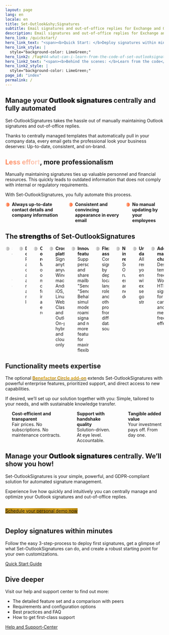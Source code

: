 ```yaml
---
layout: page
lang: en
locale: en
title: Set-Outlook&shy;Signatures
subtitle: Email signatures and out-of-office replies for Exchange and Outlook.<br>Full-featured, cost-effective, unsurpassed data privacy.
description: Email signatures and out-of-office replies for Exchange and Outlook. Full-featured, cost-effective, unsurpassed data privacy.
hero_link: /quickstart/
hero_link_text: "<span><b>Quick Start: </b>Deploy signatures within minutes</span>"
hero_link_style: |
  style="background-color: LimeGreen;"
hero_link2: /faq#44-what-can-i-learn-from-the-code-of-set-outlooksignatures
hero_link2_text: "<span><b>Behind the scenes: </b>Learn from the code</span>"
hero_link2_style: |
  style="background-color: LimeGreen;"
page_id: "index"
permalink: /
---
```

<h2 id="outlook-signature-management">
  Manage your<span style="font-weight: bolder;"> Outlook signatures </span>centrally and fully automated
</h2>
<p>Set-OutlookSignatures takes the hassle out of manually maintaining Outlook signatures and out-of-office replies.</p>
<p>Thanks to centrally managed templates that automatically pull in your company data, every email gets the professional look your business deserves: Up-to-date, consistent, and on-brand.</p>


<h2 id="less-effort">
  <span style="background-image: linear-gradient(to right, #FF7F50 0%, #FF7F5050 100%); background-clip: text; color: transparent;">Less effort</span>, more professionalism
</h2>
<p>Manually maintaining signatures ties up valuable personnel and financial resources. This quickly leads to outdated information that does not comply with internal or regulatory requirements.</p>

<p>With Set-OutlookSignatures, you fully automate this process.</p>

<div class="columns is-multiline">
  <div class="column is-one-third-desktop is-half-tablet is-full-mobile">
    <div class="cell" style="display: flex; align-items: flex-start; gap: 0.5em;">
      <span style="font-weight: bold; background-image: linear-gradient(to right, #00000000, coral, coral); background-clip: text; color: transparent;">⚫</span>
      <div style="hyphens: manual;">
        <b>Always up-to-date contact details and company information</b>
      </div>
    </div>
  </div>

  <div class="column is-one-third-desktop is-half-tablet is-full-mobile">
    <div class="cell" style="display: flex; align-items: flex-start; gap: 0.5em;">
      <span style="font-weight: bold; background-image: linear-gradient(to right, #00000000, coral, coral); background-clip: text; color: transparent;">⚫</span>
      <div style="hyphens: manual;">
        <b>Consistent and convincing appearance in every email</b>
      </div>
    </div>
  </div>

  <div class="column is-one-third-desktop is-half-tablet is-full-mobile">
    <div class="cell" style="display: flex; align-items: flex-start; gap: 0.5em;">
      <span style="font-weight: bold; background-image: linear-gradient(to right, #00000000, coral, coral); background-clip: text; color: transparent;">⚫</span>
      <div style="hyphens: manual;">
        <b>No manual updating by your employees</b>
      </div>
    </div>
  </div>
</div>


<h2 id="strengths">
  The<span style="font-weight: bolder;"> strengths </span>of Set-OutlookSignatures
</h2>
<div class="columns is-multiline">
  <div class="column is-one-third-desktop is-half-tablet is-full-mobile">
    <div class="cell" style="display: flex; align-items: flex-start; gap: 0.5em;">
      <span style="font-weight: bold; background-image: linear-gradient(to right, #00000000, silver, silver); background-clip: text; color: transparent;">⚫</span>
      <div style="hyphens: manual;">
        <b>Simple for everyone</b><br>
        Intuitive for IT and marketing, invisible to your employees.
      </div>
    </div>
  </div>

  <div class="column is-one-third-desktop is-half-tablet is-full-mobile">
    <div class="cell" style="display: flex; align-items: flex-start; gap: 0.5em;">
      <span style="font-weight: bold; background-image: linear-gradient(to right, #00000000, silver, silver); background-clip: text; color: transparent;">⚫</span>
      <div style="hyphens: manual;">
        <b>Dynamic content</b><br>
        Predefined and custom attributes at user, mailbox, and manager level.
      </div>
    </div>
  </div>

  <div class="column is-one-third-desktop is-half-tablet is-full-mobile">
    <div class="cell" style="display: flex; align-items: flex-start; gap: 0.5em;">
      <span style="font-weight: bold; background-image: linear-gradient(to right, #00000000, silver, silver); background-clip: text; color: transparent;">⚫</span>
      <div style="hyphens: manual;">
        <b>Out-of-office replies</b><br>
        Manage out-of-office messages centrally, for internal and external recipients.
      </div>
    </div>
  </div>

  <div class="column is-one-third-desktop is-half-tablet is-full-mobile">
    <div class="cell" style="display: flex; align-items: flex-start; gap: 0.5em;">
      <span style="font-weight: bold; background-image: linear-gradient(to right, #00000000, silver, silver); background-clip: text; color: transparent;">⚫</span>
      <div style="hyphens: manual;">
        <b>Cross-platform</b><br>
        Signatures anytime, anywhere: Windows, macOS, Android, iOS, Linux, Web. Classic and New Outlook. On-prem, hybrid and cloud-only.
      </div>
    </div>
  </div>

  <div class="column is-one-third-desktop is-half-tablet is-full-mobile">
    <div class="cell" style="display: flex; align-items: flex-start; gap: 0.5em;">
      <span style="font-weight: bold; background-image: linear-gradient(to right, #00000000, silver, silver); background-clip: text; color: transparent;">⚫</span>
      <div style="hyphens: manual;">
        <b>Innovative features</b><br>
        Supports personal and shared mailboxes, "Send As", "Send on Behalf", simulation mode, roaming signatures, and many more features for maximum flexibility.
      </div>
    </div>
  </div>

  <div class="column is-one-third-desktop is-half-tablet is-full-mobile">
    <div class="cell" style="display: flex; align-items: flex-start; gap: 0.5em;">
      <span style="font-weight: bold; background-image: linear-gradient(to right, #00000000, silver, silver); background-clip: text; color: transparent;">⚫</span>
      <div style="hyphens: manual;">
        <b>Flexible assignment</b><br>
        Control signatures by department, location, language, role, time and many other properties from different data sources.
      </div>
    </div>
  </div>

  <div class="column is-one-third-desktop is-half-tablet is-full-mobile">
    <div class="cell" style="display: flex; align-items: flex-start; gap: 0.5em;">
      <span style="font-weight: bold; background-image: linear-gradient(to right, #00000000, silver, silver); background-clip: text; color: transparent;">⚫</span>
      <div style="hyphens: manual;">
        <b>No new infrastructure required</b><br>
        Set-OutlookSignatures runs on your existing systems and creates no new dependencies.
      </div>
    </div>
  </div>

  <div class="column is-one-third-desktop is-half-tablet is-full-mobile">
    <div class="cell" style="display: flex; align-items: flex-start; gap: 0.5em;">
      <span style="font-weight: bold; background-image: linear-gradient(to right, #00000000, silver, silver); background-clip: text; color: transparent;">⚫</span>
      <div style="hyphens: manual;">
        <b>Unsurpassed data privacy</b><br>
        All data remains in your trusted environment, within your existing security and governance structures.
      </div>
    </div>
  </div>

  <div class="column is-one-third-desktop is-half-tablet is-full-mobile">
    <div class="cell" style="display: flex; align-items: flex-start; gap: 0.5em;">
      <span style="font-weight: bold; background-image: linear-gradient(to right, #00000000, silver, silver); background-clip: text; color: transparent;">⚫</span>
      <div style="hyphens: manual;">
        <b>Additional marketing channel</b><br>
        Design templates freely in Word or HTML. Use signatures for campaigns and brand messaging, free and effectively.
      </div>
    </div>
  </div>
</div>


<h2 id="expertise">
  Functionality meets<span class="has-text-success"> expertise</span>
</h2>

<p>The optional <a href="/benefactorcircle/"><span style="font-weight: bold; background-image: linear-gradient(to right, darkgoldenrod, goldenrod, darkgoldenrod, goldenrod, darkgoldenrod); background-clip: text; color: transparent;">Benefactor Circle add-on</span></a> extends Set-OutlookSignatures with powerful enterprise features, prioritized support, and direct access to new capabilities.<p>

<p>If desired, we’ll set up our solution together with you: Simple, tailored to your needs, and with sustainable knowledge transfer.<p>

<div class="columns is-multiline">
  <div class="column is-one-third-desktop is-half-tablet is-full-mobile">
    <div class="cell" style="display: flex; align-items: flex-start; gap: 0.5em;">
      <span style="font-weight: bold; background-image: linear-gradient(to right, #00000000, var(--bulma-success), var(--bulma-success)); background-clip: text; color: transparent;">⚫</span>
      <div style="hyphens: manual;">
        <b>Cost-efficient and transparent</b><br>
        Fair prices. No subscriptions. No maintenance contracts.
      </div>
    </div>
  </div>

  <div class="column is-one-third-desktop is-half-tablet is-full-mobile">
    <div class="cell" style="display: flex; align-items: flex-start; gap: 0.5em;">
      <span style="font-weight: bold; background-image: linear-gradient(to right, #00000000, var(--bulma-success), var(--bulma-success)); background-clip: text; color: transparent;">⚫</span>
      <div style="hyphens: manual;">
        <b>Support with handshake quality</b><br>
        Solution-driven. At eye level. Accountable.
      </div>
    </div>
  </div>

  <div class="column is-one-third-desktop is-half-tablet is-full-mobile">
    <div class="cell" style="display: flex; align-items: flex-start; gap: 0.5em;">
      <span style="font-weight: bold; background-image: linear-gradient(to right, #00000000, var(--bulma-success), var(--bulma-success)); background-clip: text; color: transparent;">⚫</span>
      <div style="hyphens: manual;">
        <b>Tangible added value</b><br>
        Your investment pays off. From day one.
      </div>
    </div>
  </div>
</div>



<h2 id="demo">
  Manage your<span style="font-weight: bolder;"> Outlook signatures </span>centrally. We’ll show you how!
</h2>
<p>Set-OutlookSignatures is your simple, powerful, and GDPR-compliant solution for automated signature management.<p>

<p>Experience live how quickly and intuitively you can centrally manage and optimize your Outlook signatures and out-of-office replies.<p>
<div class="columns is-multiline">
  <div class="column is-one-third-desktop is-half-tablet is-full-mobile">
    <div class="cell" style="display: flex; align-items: flex-start; gap: 0.5em;">
      <p><a href="/benefactorcircle/#demo" class="button is-link is-normal is-hovered has-text-black has-text-weight-bold" style="min-height: 4em; background-image: linear-gradient(to right, darkgoldenrod, goldenrod, darkgoldenrod, goldenrod, darkgoldenrod);">Schedule your personal demo now</a></p>
    </div>
  </div>

  <div class="column is-two-thirds-desktop is-half-tablet is-full-mobile">
    <div class="cell" style="display: flex; align-items: flex-start; gap: 0.5em;">
      <div class="scrolling-banner">
        <div class="scrolling-track">
        </div>
      </div>
    </div>
  </div>
</div>


<h2 id="quickstart">
  Deploy signatures<span class="has-text-success"> within minutes</span>
</h2>
<p>Follow the easy 3-step-process to deploy first signatures, get a glimpse of what Set-OutlookSignatures can do, and create a robust starting point for your own customizations.<p>

<a href="/quickstart/" class="button is-link is-normal is-hovered has-text-black has-text-weight-bold has-background-success">Quick Start Guide</a>


<h2 id="dive-deeper">
  Dive<span class="has-text-link"> deeper</span>
</h2>
<p>Visit our help and support center to find out more:<p>
<ul>
  <li>The detailed feature set and a comparison with peers</li>
  <li>Requirements and configuration options</li>
  <li>Best practices and FAQ</li>
  <li>How to get first-class support</li>
</ul>

<a href="/help/" class="button is-link is-normal is-hovered has-text-black has-text-weight-bold has-background-link">Help and Support-Center</a>
